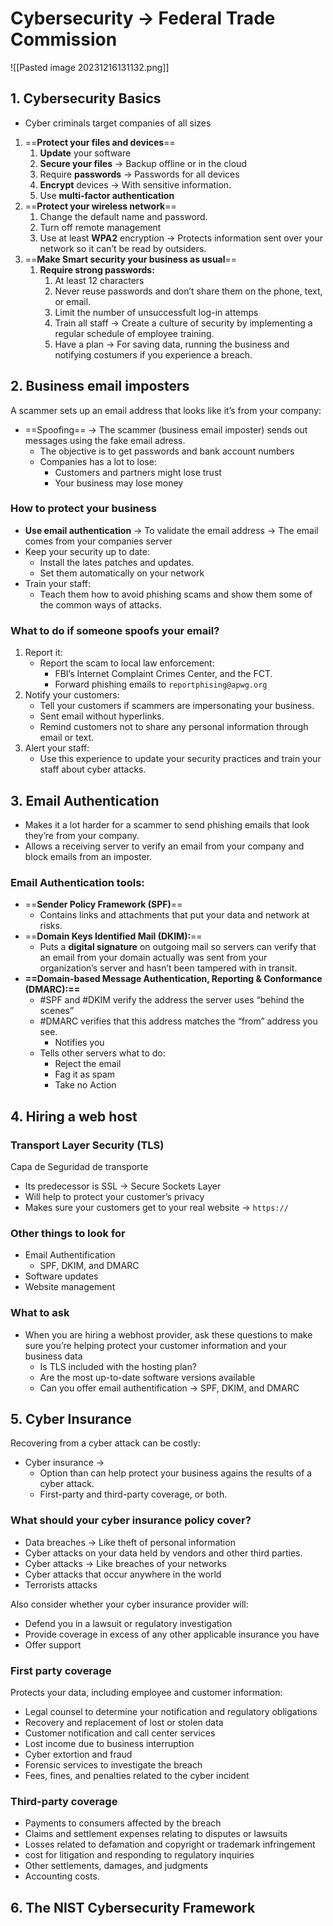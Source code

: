 # Cybersecurity → Federal Trade Commission

![[Pasted image 20231216131132.png]]
## 1. Cybersecurity Basics

- Cyber criminals target companies of all sizes
1. ==**Protect your files and devices**==
	1. **Update** your software
	2. **Secure your files** → Backup offline or in the cloud
	3. Require **passwords** → Passwords for all devices
	4. **Encrypt** devices → With sensitive information.
	5. Use **multi-factor authentication**
2. ==**Protect your wireless network**==
	1. Change the default name and password.
	2. Turn off remote management
	3. Use at least **WPA2** encryption → Protects information sent over your network so it can’t be read by outsiders.
3. ==**Make Smart security your business as usual**==
	1. **Require strong passwords:**
		1. At least 12 characters
		2. Never reuse passwords and don’t share them on the phone, text, or email.
		3. Limit the number of unsuccessfult log-in attemps
		4. Train all staff → Create a culture of security by implementing a regular schedule of employee training.
		5. Have a plan → For saving data, running the business and notifying costumers if you experience a breach.

## 2. Business email imposters

A scammer sets up an email address that looks like it’s from your company:
- ==Spoofing== → The scammer (business email imposter) sends out messages using the fake email adress.
	- The objective is to get passwords and bank account numbers
	- Companies has a lot to lose:
		- Customers and partners might lose trust
		- Your business may lose money
### How to protect your business
- **Use email authentication** → To validate the email address → The email comes from your companies server
- Keep your security up to date:
	- Install the lates patches and updates. 
	- Set them automatically on your network
- Train your staff:
	- Teach them how to avoid phishing scams and show them some of the common ways of attacks.
### What to do if someone spoofs your email?
1. Report it:
	- Report the scam to local law enforcement:
		- FBI’s Internet Complaint Crimes Center, and the FCT.
		- Forward phishing emails to `reportphising@apwg.org`
2. Notify your customers:
	- Tell your customers if scammers are impersonating your business.
	- Sent email without hyperlinks.
	- Remind customers not to share any personal information through email or text.
3. Alert your staff:
	- Use this experience to update your security practices and train your staff about cyber attacks.

## 3. Email Authentication
- Makes it a lot harder for a scammer to send phishing emails that look they’re from your company.
- Allows a receiving server to verify an email from your company and block emails from an imposter.
### Email Authentication tools:
- ==**Sender Policy Framework (SPF)**==
	- Contains links and attachments that put your data and network at risks.
- ==**Domain Keys Identified Mail (DKIM):**==
	- Puts a **digital signature** on outgoing mail so servers can verify that an email from your domain actually was sent from your organization’s server and hasn’t been tampered with in transit.
- **==Domain-based Message Authentication, Reporting & Conformance (DMARC):==**
	- #SPF and #DKIM verify the address the server uses “behind the scenes”
	 - #DMARC verifies that this address matches the “from” address you see.
		 - Notifies you
	 - Tells other servers what to do:
		 - Reject the email
		 - Fag it as spam
		 - Take no Action
 
## 4. Hiring a web host
### Transport Layer Security (TLS)
Capa de Seguridad de transporte
- Its predecessor is SSL → Secure Sockets Layer
- Will help to protect your customer’s privacy
- Makes sure your customers get to your real website → `https://`

### Other things to look for
- Email Authentification
	- SPF, DKIM, and DMARC
- Software updates
- Website management

### What to ask
- When you are hiring a webhost provider, ask these questions to make sure you’re helping protect your customer information and your business data
	- Is TLS included with the hosting plan?
	- Are the most up-to-date software versions available
	- Can you offer email authentification → SPF, DKIM, and DMARC


## 5. Cyber Insurance

Recovering from a cyber attack can be costly:
- Cyber insurance → 
	- Option than can help protect your business agains the results of a cyber attack.
	- First-party and third-party coverage, or both.
### What should your cyber insurance policy cover?
- Data breaches → Like theft of personal information
- Cyber attacks on your data held by vendors and other third parties.
- Cyber attacks → Like breaches of your networks
- Cyber attacks that occur anywhere in the world
- Terrorists attacks

Also consider whether your cyber insurance provider will:
- Defend you in a lawsuit or regulatory investigation
- Provide coverage in excess of any other applicable insurance you have
- Offer support 

### First party coverage
Protects your data, including employee and customer information:
- Legal counsel to determine your notification and regulatory obligations
- Recovery and replacement of lost or stolen data
- Customer notification and call center services
- Lost income due to business interruption
- Cyber extortion and fraud
- Forensic services to investigate the breach
- Fees, fines, and penalties related to the cyber incident

### Third-party coverage
- Payments to consumers affected by the breach
- Claims and settlement expenses relating to disputes or lawsuits
- Losses related to defamation and copyright or trademark infringement
- cost for litigation and responding to regulatory inquiries
- Other settlements, damages, and judgments
- Accounting costs.

## 6. The NIST Cybersecurity Framework
